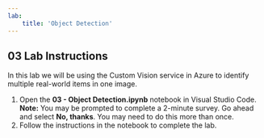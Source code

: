 ```yaml
---
lab:
    title: 'Object Detection'
---
```


## 03 Lab Instructions
In this lab we will be using the Custom Vision service in Azure to identify multiple real-world items in one image.

1.  Open the **03 - Object Detection.ipynb** notebook in Visual Studio Code.
    **Note:** You may be prompted to complete a 2-minute survey. Go ahead and select **No, thanks**. You may need to do this more than once.
2.  Follow the instructions in the notebook to complete the lab.
